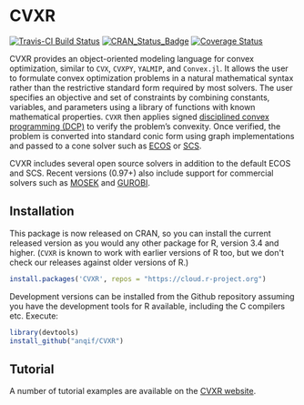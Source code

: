 
<!-- README.md is generated from the source: README.Rmd -->
CVXR
====

[![Travis-CI Build Status](https://travis-ci.org/anqif/CVXR.svg?branch=master)](https://travis-ci.org/anqif/CVXR) [![CRAN\_Status\_Badge](https://www.r-pkg.org/badges/version/CVXR)](https://cran.r-project.org/package=CVXR) [![Coverage Status](https://img.shields.io/codecov/c/github/anqif/CVXR/master.svg)](https://codecov.io/github/anqif/CVXR?branch=master)

CVXR provides an object-oriented modeling language for convex optimization, similar to `CVX`, `CVXPY`, `YALMIP`, and `Convex.jl`. It allows the user to formulate convex optimization problems in a natural mathematical syntax rather than the restrictive standard form required by most solvers. The user specifies an objective and set of constraints by combining constants, variables, and parameters using a library of functions with known mathematical properties. `CVXR` then applies signed [disciplined convex programming (DCP)](https://web.stanford.edu/~boyd/papers/pdf/disc_cvx_prog.pdf) to verify the problem’s convexity. Once verified, the problem is converted into standard conic form using graph implementations and passed to a cone solver such as [ECOS](https://github.com/embotech/ecos) or [SCS](https://github.com/cvxgrp/scs).

CVXR includes several open source solvers in addition to the default ECOS and SCS. Recent versions (0.97+) also include support for commercial solvers such as [MOSEK](https://www.mosek.com) and [GUROBI](https://www.gurobi.com).

Installation
------------

This package is now released on CRAN, so you can install the current released version as you would any other package for R, version 3.4 and higher. (`CVXR` is known to work with earlier versions of R too, but we don't check our releases against older versions of R.)

``` r
install.packages('CVXR', repos = "https://cloud.r-project.org")
```

Development versions can be installed from the Github repository assuming you have the development tools for R available, including the C compilers etc. Execute:

``` r
library(devtools)
install_github("anqif/CVXR")
```

Tutorial
--------

A number of tutorial examples are available on the [CVXR website](https://cvxr.rbind.io).
